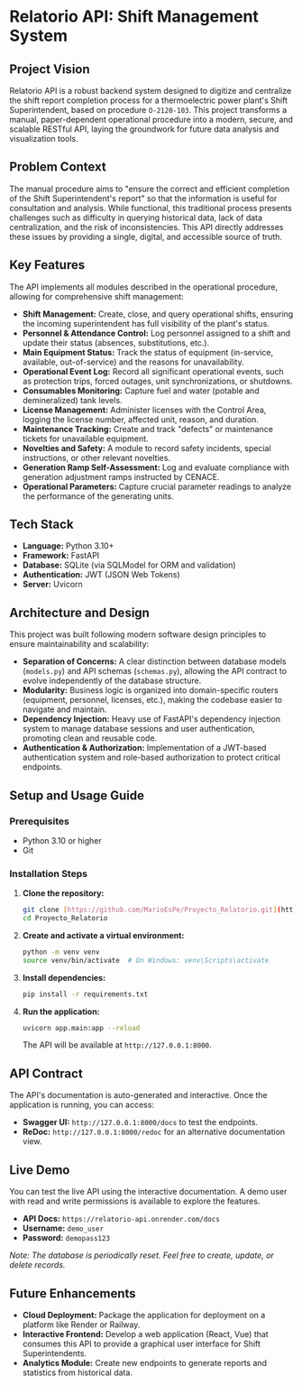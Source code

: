 # Relatorio API: Shift Management System

## Project Vision

Relatorio API is a robust backend system designed to digitize and centralize the shift report completion process for a thermoelectric power plant's Shift Superintendent, based on procedure `O-2120-103`. This project transforms a manual, paper-dependent operational procedure into a modern, secure, and scalable RESTful API, laying the groundwork for future data analysis and visualization tools.

## Problem Context

The manual procedure aims to "ensure the correct and efficient completion of the Shift Superintendent's report" so that the information is useful for consultation and analysis. While functional, this traditional process presents challenges such as difficulty in querying historical data, lack of data centralization, and the risk of inconsistencies. This API directly addresses these issues by providing a single, digital, and accessible source of truth.

## Key Features

The API implements all modules described in the operational procedure, allowing for comprehensive shift management:

- **Shift Management:** Create, close, and query operational shifts, ensuring the incoming superintendent has full visibility of the plant's status.
- **Personnel & Attendance Control:** Log personnel assigned to a shift and update their status (absences, substitutions, etc.).
- **Main Equipment Status:** Track the status of equipment (in-service, available, out-of-service) and the reasons for unavailability.
- **Operational Event Log:** Record all significant operational events, such as protection trips, forced outages, unit synchronizations, or shutdowns.
- **Consumables Monitoring:** Capture fuel and water (potable and demineralized) tank levels.
- **License Management:** Administer licenses with the Control Area, logging the license number, affected unit, reason, and duration.
- **Maintenance Tracking:** Create and track "defects" or maintenance tickets for unavailable equipment.
- **Novelties and Safety:** A module to record safety incidents, special instructions, or other relevant novelties.
- **Generation Ramp Self-Assessment:** Log and evaluate compliance with generation adjustment ramps instructed by CENACE.
- **Operational Parameters:** Capture crucial parameter readings to analyze the performance of the generating units.

## Tech Stack

- **Language:** Python 3.10+
- **Framework:** FastAPI
- **Database:** SQLite (via SQLModel for ORM and validation)
- **Authentication:** JWT (JSON Web Tokens)
- **Server:** Uvicorn

## Architecture and Design

This project was built following modern software design principles to ensure maintainability and scalability:

- **Separation of Concerns:** A clear distinction between database models (`models.py`) and API schemas (`schemas.py`), allowing the API contract to evolve independently of the database structure.
- **Modularity:** Business logic is organized into domain-specific routers (equipment, personnel, licenses, etc.), making the codebase easier to navigate and maintain.
- **Dependency Injection:** Heavy use of FastAPI's dependency injection system to manage database sessions and user authentication, promoting clean and reusable code.
- **Authentication & Authorization:** Implementation of a JWT-based authentication system and role-based authorization to protect critical endpoints.

## Setup and Usage Guide

### Prerequisites

- Python 3.10 or higher
- Git

### Installation Steps

1.  **Clone the repository:**
    ```bash
    git clone [https://github.com/MarioEsPe/Proyecto_Relatorio.git](https://github.com/MarioEsPe/Proyecto_Relatorio.git)
    cd Proyecto_Relatorio
    ```

2.  **Create and activate a virtual environment:**
    ```bash
    python -m venv venv
    source venv/bin/activate  # On Windows: venv\Scripts\activate
    ```

3.  **Install dependencies:**
    ```bash
    pip install -r requirements.txt
    ```

4.  **Run the application:**
    ```bash
    uvicorn app.main:app --reload
    ```
    The API will be available at `http://127.0.0.1:8000`.

## API Contract

The API's documentation is auto-generated and interactive. Once the application is running, you can access:

- **Swagger UI:** `http://127.0.0.1:8000/docs` to test the endpoints.
- **ReDoc:** `http://127.0.0.1:8000/redoc` for an alternative documentation view.

## Live Demo

You can test the live API using the interactive documentation. A demo user with read and write permissions is available to explore the features.

- **API Docs:** `https://relatorio-api.onrender.com/docs`
- **Username:** `demo_user`
- **Password:** `demopass123`

*Note: The database is periodically reset. Feel free to create, update, or delete records.*

## Future Enhancements

- **Cloud Deployment:** Package the application for deployment on a platform like Render or Railway.
- **Interactive Frontend:** Develop a web application (React, Vue) that consumes this API to provide a graphical user interface for Shift Superintendents.
- **Analytics Module:** Create new endpoints to generate reports and statistics from historical data.